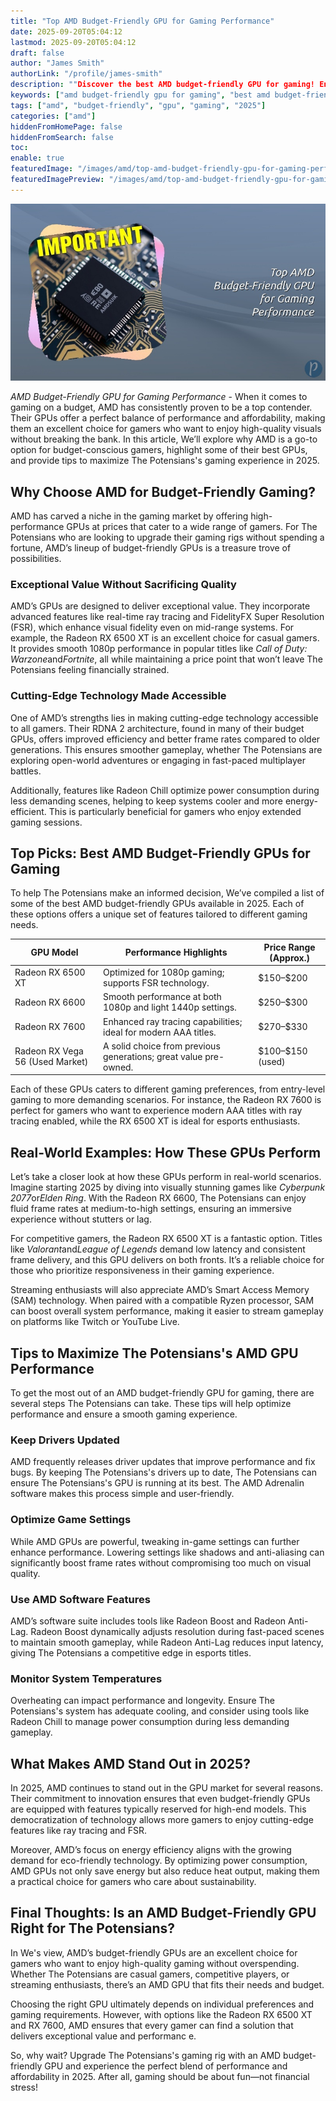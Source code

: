 ```yaml
---
title: "Top AMD Budget-Friendly GPU for Gaming Performance"
date: 2025-09-20T05:04:12
lastmod: 2025-09-20T05:04:12
draft: false
author: "James Smith"
authorLink: "/profile/james-smith"
description: ""Discover the best AMD budget-friendly GPU for gaming! Enjoy top performance, stunning graphics, and unbeatable value for your gaming setup. Click to learn m..."
keywords: ["amd budget-friendly gpu for gaming", "best amd budget-friendly gpu for gaming", "amd gpu for gaming 2025"]
tags: ["amd", "budget-friendly", "gpu", "gaming", "2025"]
categories: ["amd"]
hiddenFromHomePage: false
hiddenFromSearch: false
toc:
enable: true
featuredImage: "/images/amd/top-amd-budget-friendly-gpu-for-gaming-performance.jpg"
featuredImagePreview: "/images/amd/top-amd-budget-friendly-gpu-for-gaming-performance.jpg"
---
```


![Top AMD Budget-Friendly GPU for Gaming Performance](/images/amd/top-amd-budget-friendly-gpu-for-gaming-performance.jpg)



*AMD Budget-Friendly GPU for Gaming Performance* - When it comes to gaming on a budget, AMD has consistently proven to be a top contender. Their GPUs offer a perfect balance of performance and affordability, making them an excellent choice for gamers who want to enjoy high-quality visuals without breaking the bank. In this article, We’ll explore why AMD is a go-to option for budget-conscious gamers, highlight some of their best GPUs, and provide tips to maximize The Potensians's gaming experience in 2025.

## Why Choose AMD for Budget-Friendly Gaming?

AMD has carved a niche in the gaming market by offering high-performance GPUs at prices that cater to a wide range of gamers. For The Potensians who are looking to upgrade their gaming rigs without spending a fortune, AMD’s lineup of budget-friendly GPUs is a treasure trove of possibilities.

### Exceptional Value Without Sacrificing Quality

AMD’s GPUs are designed to deliver exceptional value. They incorporate advanced features like real-time ray tracing and FidelityFX Super Resolution (FSR), which enhance visual fidelity even on mid-range systems. For example, the Radeon RX 6500 XT is an excellent choice for casual gamers. It provides smooth 1080p performance in popular titles like *Call of Duty: Warzone*and*Fortnite*, all while maintaining a price point that won’t leave The Potensians feeling financially strained.

### Cutting-Edge Technology Made Accessible

One of AMD’s strengths lies in making cutting-edge technology accessible to all gamers.  Their RDNA 2 architecture, found in many of their budget GPUs, offers improved efficiency and better frame rates compared to older generations. This ensures smoother gameplay, whether The Potensians are exploring open-world adventures or engaging in fast-paced multiplayer battles.

Additionally, features like Radeon Chill optimize power consumption during less demanding scenes, helping to keep systems cooler and more energy-efficient. This is particularly beneficial for gamers who enjoy extended gaming sessions.

## Top Picks: Best AMD Budget-Friendly GPUs for Gaming

To help The Potensians make an informed decision, We’ve compiled a list of some of the best AMD budget-friendly GPUs available in 2025. Each of these options offers a unique set of features tailored to different gaming needs.

<div class="table-responsive">
<table class="html-table">
<thead>
<tr>
<th>GPU Model</th>
<th>Performance Highlights</th>
<th>Price Range (Approx.)</th>
</tr>
</thead>
<tbody>
<tr>
<td>Radeon RX 6500 XT</td>
<td>Optimized for 1080p gaming; supports FSR technology.</td>
<td>$150–$200</td>
</tr>
<tr>
<td>Radeon RX 6600</td>
<td>Smooth performance at both 1080p and light 1440p settings.</td>
<td>$250–$300</td>
</tr>
<tr>
<td>Radeon RX 7600</td>
<td>Enhanced ray tracing capabilities; ideal for modern AAA titles.</td>
<td>$270–$330</td>
</tr>
<tr>
<td>Radeon RX Vega 56 (Used Market)</td>
<td>A solid choice from previous generations; great value pre-owned.</td>
<td>$100–$150 (used)</td>
</tr>
</tbody>
</table>
</div>

Each of these GPUs caters to different gaming preferences, from entry-level gaming to more demanding scenarios. For instance, the Radeon RX 7600 is perfect for gamers who want to experience modern AAA titles with ray tracing enabled, while the RX 6500 XT is ideal for esports enthusiasts.

## Real-World Examples: How These GPUs Perform

Let’s take a closer look at how these GPUs perform in real-world scenarios. Imagine starting 2025 by diving into visually stunning games like *Cyberpunk 2077*or*Elden Ring*. With the Radeon RX 6600, The Potensians can enjoy fluid frame rates at medium-to-high settings, ensuring an immersive experience without stutters or lag.

For competitive gamers, the Radeon RX 6500 XT is a fantastic option. Titles like *Valorant*and*League of Legends* demand low latency and consistent frame delivery, and this GPU delivers on both fronts.  It’s a reliable choice for those who prioritize responsiveness in their gaming experience.

Streaming enthusiasts will also appreciate AMD’s Smart Access Memory (SAM) technology. When paired with a compatible Ryzen processor, SAM can boost overall system performance, making it easier to stream gameplay on platforms like Twitch or YouTube Live.

## Tips to Maximize The Potensians's AMD GPU Performance

To get the most out of an AMD budget-friendly GPU for gaming, there are several steps The Potensians can take. These tips will help optimize performance and ensure a smooth gaming experience.

### Keep Drivers Updated

AMD frequently releases driver updates that improve performance and fix bugs. By keeping The Potensians's drivers up to date, The Potensians can ensure The Potensians's GPU is running at its best. The AMD Adrenalin software makes this process simple and user-friendly.

### Optimize Game Settings

While AMD GPUs are powerful, tweaking in-game settings can further enhance performance. Lowering settings like shadows and anti-aliasing can significantly boost frame rates without compromising too much on visual quality.

### Use AMD Software Features

AMD’s software suite includes tools like Radeon Boost and Radeon Anti-Lag. Radeon Boost dynamically adjusts resolution during fast-paced scenes to maintain smooth gameplay, while Radeon Anti-Lag reduces input latency, giving The Potensians a competitive edge in esports titles.

### Monitor System Temperatures

Overheating can impact performance and longevity. Ensure The Potensians's system has adequate cooling, and consider using tools like Radeon Chill to manage power consumption during less demanding gameplay.

## What Makes AMD Stand Out in 2025?

In 2025, AMD continues to stand out in the GPU market for several reasons. Their commitment to innovation ensures that even budget-friendly GPUs are equipped with features typically reserved for high-end models. This democratization of technology allows more gamers to enjoy cutting-edge features like ray tracing and FSR.

Moreover, AMD’s focus on energy efficiency aligns with the growing demand for eco-friendly technology. By optimizing power consumption, AMD GPUs not only save energy but also reduce heat output, making them a practical choice for gamers who care about sustainability.

## Final Thoughts: Is an AMD Budget-Friendly GPU Right for The Potensians?

In We's view, AMD’s budget-friendly GPUs are an excellent choice for gamers who want to enjoy high-quality gaming without overspending. Whether The Potensians are casual gamers, competitive players, or streaming enthusiasts, there’s an AMD GPU that fits their needs and budget.

Choosing the right GPU ultimately depends on individual preferences and gaming requirements. However, with options like the Radeon RX 6500 XT and RX 7600, AMD ensures that every gamer can find a solution that delivers exceptional value and performanc e.

So, why wait? Upgrade The Potensians's gaming rig with an AMD budget-friendly GPU and experience the perfect blend of performance and affordability in 2025. After all, gaming should be about fun—not financial stress!
